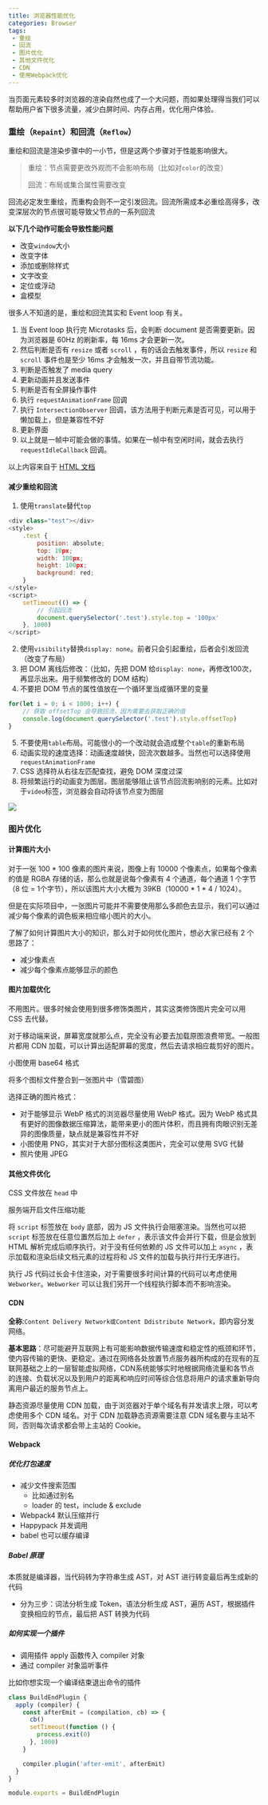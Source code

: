 ```yaml
---
title: 浏览器性能优化
categories: Browser
tags:
 - 重绘
 - 回流
 - 图片优化
 - 其他文件优化
 - CDN
 - 使用Webpack优化
---
```


当页面元素较多时浏览器的渲染自然也成了一个大问题，而如果处理得当我们可以帮助用户省下很多流量，减少白屏时间、内存占用，优化用户体验。

<!--more-->

### 重绘（`Repaint`）和回流（`Reflow`）

重绘和回流是渲染步骤中的一小节，但是这两个步骤对于性能影响很大。

>重绘：节点需要更改外观而不会影响布局（比如对`color`的改变）
>
>回流：布局或集合属性需要改变

回流必定发生重绘，而重构会则不一定引发回流。回流所需成本必重绘高得多，改变深层次的节点很可能导致父节点的一系列回流

**以下几个动作可能会导致性能问题**

- 改变`window`大小
- 改变字体
- 添加或删除样式
- 文字改变
- 定位或浮动
- 盒模型



很多人不知道的是，重绘和回流其实和 Event loop 有关。

1. 当 Event loop 执行完 Microtasks 后，会判断 document 是否需要更新。因为浏览器是 60Hz 的刷新率，每 16ms 才会更新一次。
2. 然后判断是否有 `resize` 或者 `scroll` ，有的话会去触发事件，所以 `resize` 和 `scroll` 事件也是至少 16ms 才会触发一次，并且自带节流功能。
3. 判断是否触发了 media query
4. 更新动画并且发送事件
5. 判断是否有全屏操作事件
6. 执行 `requestAnimationFrame` 回调
7. 执行 `IntersectionObserver` 回调，该方法用于判断元素是否可见，可以用于懒加载上，但是兼容性不好
8. 更新界面
9. 以上就是一帧中可能会做的事情。如果在一帧中有空闲时间，就会去执行 `requestIdleCallback` 回调。

以上内容来自于 [HTML 文档](https://link.juejin.im?target=https%3A%2F%2Fhtml.spec.whatwg.org%2Fmultipage%2Fwebappapis.html%23event-loop-processing-model)

#### 减少重绘和回流

1. 使用`translate`替代`top`

```javascript
<div class="test"></div>
<style>
	.test {
		position: absolute;
		top: 10px;
		width: 100px;
		height: 100px;
		background: red;
	}
</style>
<script>
	setTimeout(() => {
        // 引起回流
		document.querySelector('.test').style.top = '100px'
	}, 1000)
</script>
```

2. 使用`visibility`替换`display: none`。前者只会引起重绘，后者会引发回流（改变了布局）
3. 把 DOM 离线后修改：（比如，先把 DOM 给`display: none`，再修改100次，再显示出来。用于频繁修改的 DOM 结构）
4. 不要把 DOM 节点的属性值放在一个循环里当成循环里的变量

```javascript
for(let i = 0; i < 1000; i++) {
    // 获取 offsetTop 会导致回流，因为需要去获取正确的值
    console.log(document.querySelector('.test').style.offsetTop)
}
```

5. 不要使用`table`布局。可能很小的一个改动就会造成整个`table`的重新布局
6. 动画实现的速度选择：动画速度越快，回流次数越多。当然也可以选择使用`requestAnimationFrame`
7. CSS 选择符从右往左匹配查找，避免 DOM 深度过深
8. 将频繁运行的动画变为图层。图层能够阻止该节点回流影响别的元素。比如对于`video`标签，浏览器会自动将该节点变为图层

![](https://pic.superbed.cn/item/5ca1c5e53a213b04178325a6)

### 图片优化

#### 计算图片大小

对于一张 100 * 100 像素的图片来说，图像上有 10000 个像素点，如果每个像素的值是 RGBA 存储的话，那么也就是说每个像素有 4 个通道，每个通道 1 个字节（8 位 = 1个字节），所以该图片大小大概为 39KB（10000 * 1 * 4 / 1024）。

但是在实际项目中，一张图片可能并不需要使用那么多颜色去显示，我们可以通过减少每个像素的调色板来相应缩小图片的大小。

了解了如何计算图片大小的知识，那么对于如何优化图片，想必大家已经有 2 个思路了：

- 减少像素点
- 减少每个像素点能够显示的颜色

#### 图片加载优化

不用图片。很多时候会使用到很多修饰类图片，其实这类修饰图片完全可以用 CSS 去代替。

对于移动端来说，屏幕宽度就那么点，完全没有必要去加载原图浪费带宽。一般图片都用 CDN 加载，可以计算出适配屏幕的宽度，然后去请求相应裁剪好的图片。

小图使用 base64 格式

将多个图标文件整合到一张图片中（雪碧图）

选择正确的图片格式： 

- 对于能够显示 WebP 格式的浏览器尽量使用 WebP 格式。因为 WebP 格式具有更好的图像数据压缩算法，能带来更小的图片体积，而且拥有肉眼识别无差异的图像质量，缺点就是兼容性并不好
- 小图使用 PNG，其实对于大部分图标这类图片，完全可以使用 SVG 代替
- 照片使用 JPEG

#### 其他文件优化

CSS 文件放在 `head` 中

服务端开启文件压缩功能

将 `script` 标签放在 `body` 底部，因为 JS 文件执行会阻塞渲染。当然也可以把 `script` 标签放在任意位置然后加上 `defer` ，表示该文件会并行下载，但是会放到 HTML 解析完成后顺序执行。对于没有任何依赖的 JS 文件可以加上 `async` ，表示加载和渲染后续文档元素的过程将和  JS 文件的加载与执行并行无序进行。

执行 JS 代码过长会卡住渲染，对于需要很多时间计算的代码可以考虑使用 `Webworker`。`Webworker` 可以让我们另开一个线程执行脚本而不影响渲染。

#### CDN

**全称**:`Content Delivery Network或Content Ddistribute Network`，即内容分发网络。

**基本思路**：尽可能避开互联网上有可能影响数据传输速度和稳定性的瓶颈和环节，使内容传输的更快、更稳定。通过在网络各处放置节点服务器所构成的在现有的互联网基础之上的一层智能虚拟网络，CDN系统能够实时地根据网络流量和各节点的连接、负载状况以及到用户的距离和响应时间等综合信息将用户的请求重新导向离用户最近的服务节点上。

静态资源尽量使用 CDN 加载，由于浏览器对于单个域名有并发请求上限，可以考虑使用多个 CDN 域名。对于 CDN 加载静态资源需要注意 CDN 域名要与主站不同，否则每次请求都会带上主站的 Cookie。

#### Webpack

##### 优化打包速度

- 减少文件搜索范围
  - 比如通过别名
  - loader 的 test，include & exclude
- Webpack4 默认压缩并行
- Happypack 并发调用
- babel 也可以缓存编译

##### Babel 原理

本质就是编译器，当代码转为字符串生成 AST，对 AST 进行转变最后再生成新的代码

- 分为三步：词法分析生成 Token，语法分析生成 AST，遍历 AST，根据插件变换相应的节点，最后把 AST 转换为代码

##### 如何实现一个插件

- 调用插件 apply 函数传入 compiler 对象
- 通过 compiler 对象监听事件

比如你想实现一个编译结束退出命令的插件

```javascript
class BuildEndPlugin {
  apply (compiler) {
    const afterEmit = (compilation, cb) => {
      cb()
      setTimeout(function () {
        process.exit(0)
      }, 1000)
    }

    compiler.plugin('after-emit', afterEmit)
  }
}

module.exports = BuildEndPlugin
```